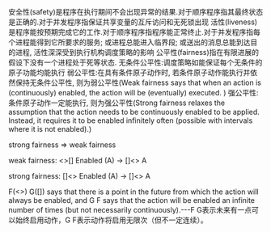 安全性(safety)是程序在执行期间不会出现异常的结果.对于顺序程序指其最终状态是正确的.对于并发程序指保证共享变量的互斥访问和无死锁出现
活性(liveness)是程序能按预期完成它的工作.对于顺序程序指程序能正常终止.对于并发程序指每个进程能得到它所要求的服务; 或进程总能进入临界段; 或送出的消息总能到达目的进程, 活性深深受到执行机构调度策略的影响
公平性(fairness)指在有限进展的假设下没有一个进程处于死等状态.
    无条件公平性:调度策略如能保证每个无条件的原子功能均能执行
    弱公平性:在具有条件原子动作时, 若条件原子动作能执行并依然保持无条件公平性, 则为弱公平性(Weak fairness says that when an action is (continuously)  enabled, the action will be (eventually) executed. )
    强公平性:条件原子动作一定能执行, 则为强公平性(Strong fairness relaxes the assumption that the action needs to be continuously enabled to be applied. Instead, it requires it to be enabled infinitely often (possible with intervals where it is not enabled).)

strong fairness => weak fairness

weak fairness:
<>[] Enabled (A) ->  []<> A

strong fairness:
[]<> Enabled (A) -> []<> A


F(<>) G([]) says that there is a point in the future from which the action will always be enabled, and G F says that the action will be enabled an infinite number of times (but not necessarily continuously).---F G表示未来有一点可以始终启用动作，G F表示动作将启用无限次（但不一定连续）。
